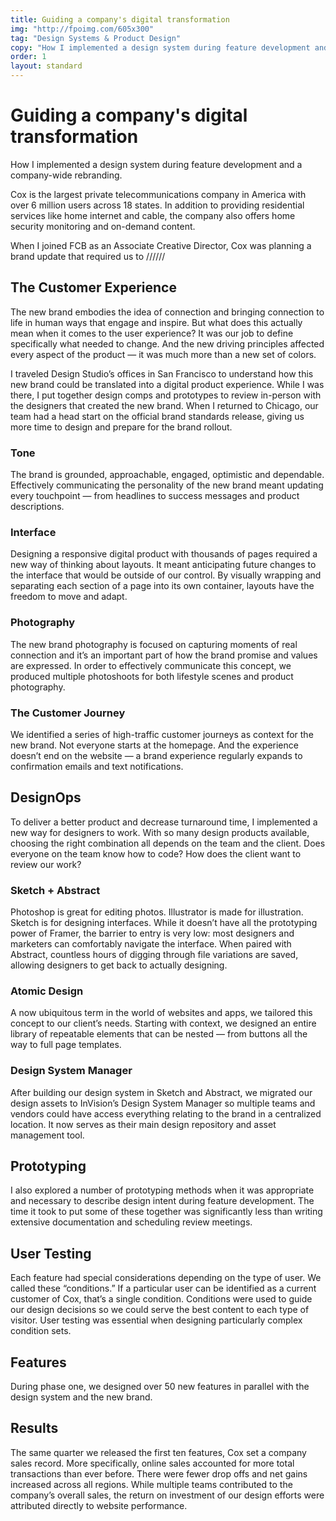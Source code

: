 ```yaml
---
title: Guiding a company's digital transformation
img: "http://fpoimg.com/605x300"
tag: "Design Systems & Product Design"
copy: "How I implemented a design system during feature development and a company-wide rebranding."
order: 1
layout: standard
---
```


<div class="case-study">

  <h1>Guiding a company's digital transformation</h1>
  <p class="italic">How I implemented a design system during feature development and a company-wide rebranding.</p>
  <p>Cox is the largest private telecommunications company in America with over 6 million users across 18 states. In addition to providing residential services like home internet and cable, the company also offers home security monitoring and on-demand content.</p>

  <p>When I joined FCB as an Associate Creative Director, Cox was planning a brand update that required us to //////</p>


  <div class="skinny">

  <h2>The Customer Experience</h2>
  <p>The new brand embodies the idea of connection and bringing connection to life in human ways that engage and inspire. But what does this actually mean when it comes to the user experience? It was our job to define specifically what needed to change. And the new driving principles affected every aspect of the product — it was much more than a new set of colors.</p>

  <p>I traveled Design Studio’s offices in San Francisco to understand how this new brand could be translated into a digital product experience. While I was there, I put together design comps and prototypes to review in-person with the designers that created the new brand. When I returned to Chicago, our team had a head start on the official brand standards release, giving us more time to design and prepare for the brand rollout.</p>

  <h3>Tone</h3>
  <p>The brand is grounded, approachable, engaged, optimistic and dependable. Effectively communicating the personality of the new brand meant updating every touchpoint — from headlines to success messages and product descriptions.</p>

  <h3>Interface</h3>
  <p>Designing a responsive digital product with thousands of pages required a new way of thinking about layouts. It meant anticipating future changes to the interface that would be outside of our control. By visually wrapping and separating each section of a page into its own container, layouts have the freedom to move and adapt.</p>

  <h3>Photography</h3>
  <p>The new brand photography is focused on capturing moments of real connection and it’s an important part of how the brand promise and values are expressed. In order to effectively communicate this concept, we produced multiple photoshoots for both lifestyle scenes and product photography.</p>

  <h3>The Customer Journey</h3>
  <p>We identified a series of high-traffic customer journeys as context for the new brand. Not everyone starts at the homepage. And the experience doesn’t end on the website — a brand experience regularly expands to confirmation emails and text notifications.</p>


  <h2>DesignOps</h2>
  <p>To deliver a better product and decrease turnaround time, I implemented a new way for designers to work. With so many design products available, choosing the right combination all depends on the team and the client. Does everyone on the team know how to code? How does the client want to review our work?</p>

  <h3>Sketch + Abstract</h3>
  <p>Photoshop is great for editing photos. Illustrator is made for illustration. Sketch is for designing interfaces. While it doesn’t have all the prototyping power of Framer, the barrier to entry is very low: most designers and marketers can comfortably navigate the interface. When paired with Abstract, countless hours of digging through file variations are saved, allowing designers to get back to actually designing.</p>

  <h3>Atomic Design</h3>
  <p>A now ubiquitous term in the world of websites and apps, we tailored this concept to our client’s needs. Starting with context, we designed an entire library of repeatable elements that can be nested — from buttons all the way to full page templates.</p>

  <h3>Design System Manager</h3>
  <p>After building our design system in Sketch and Abstract, we migrated our design assets to InVision’s Design System Manager so multiple teams and vendors could have access everything relating to the brand in a centralized location. It now serves as their main design repository and asset management tool.</p>

  <h2>Prototyping</h2>
  <p>I also explored a number of prototyping methods when it was appropriate and necessary to describe design intent during feature development. The time it took to put some of these together was significantly less than writing extensive documentation and scheduling review meetings.</p>

  <h2>User Testing</h2>
  <p>Each feature had special considerations depending on the type of user. We called these “conditions.” If a particular user can be identified as a current customer of Cox, that’s a single condition. Conditions were used to guide our design decisions so we could serve the best content to each type of visitor. User testing was essential when designing particularly complex condition sets.</p>

  <h2>Features</h2>
  <p>During phase one, we designed over 50 new features in parallel with the design system and the new brand.</p>

  <h2>Results</h2>
  <p>The same quarter we released the first ten features, Cox set a company sales record. More specifically, online sales accounted for more total transactions than ever before. There were fewer drop offs and net gains increased across all regions. While multiple teams contributed to the company’s overall sales, the return on investment of our design efforts were attributed directly to website performance.</p>

  </div>

</div>
